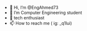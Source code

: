 - 👋 Hi, I’m @EngAhmed73
- 👀 I’m Computer Engineering student 
- 🌱 tech enthusiast 
- 📫 How to reach me ( ig: _q1lui)


<!---
EngAhmed73/EngAhmed73 is a ✨ special ✨ repository because its `README.md` (this file) appears on your GitHub profile.
You can click the Preview link to take a look at your changes.
--->
